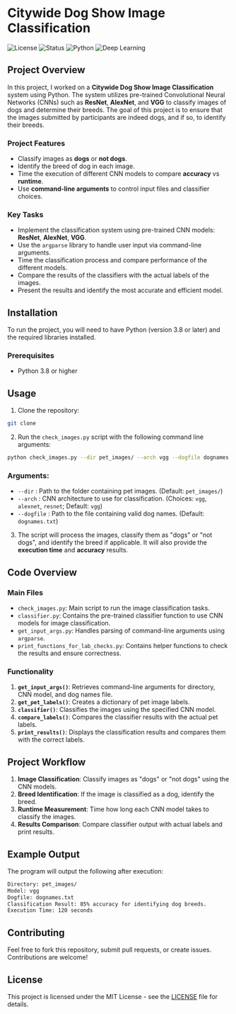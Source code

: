 # Citywide Dog Show Image Classification

![License](https://img.shields.io/github/license/yourusername/your-repository)
![Status](https://img.shields.io/badge/status-active-green)
![Python](https://img.shields.io/badge/python-3.8%2B-blue)
![Deep Learning](https://img.shields.io/badge/deep_learning-CNN%20%28ResNet%2C%20AlexNet%2C%20VGG%29-ff69b4)

## Project Overview

In this project, I worked on a **Citywide Dog Show Image Classification** system using Python. The system utilizes pre-trained Convolutional Neural Networks (CNNs) such as **ResNet**, **AlexNet**, and **VGG** to classify images of dogs and determine their breeds. The goal of this project is to ensure that the images submitted by participants are indeed dogs, and if so, to identify their breeds.

### Project Features

- Classify images as **dogs** or **not dogs**.
- Identify the breed of dog in each image.
- Time the execution of different CNN models to compare **accuracy** vs **runtime**.
- Use **command-line arguments** to control input files and classifier choices.

### Key Tasks

- Implement the classification system using pre-trained CNN models: **ResNet**, **AlexNet**, **VGG**.
- Use the `argparse` library to handle user input via command-line arguments.
- Time the classification process and compare performance of the different models.
- Compare the results of the classifiers with the actual labels of the images.
- Present the results and identify the most accurate and efficient model.

## Installation

To run the project, you will need to have Python (version 3.8 or later) and the required libraries installed.

### Prerequisites

- Python 3.8 or higher

## Usage

1. Clone the repository:

```bash
git clone 
```

2. Run the `check_images.py` script with the following command line arguments:

```bash
python check_images.py --dir pet_images/ --arch vgg --dogfile dognames.txt
```

### Arguments:

- `--dir` : Path to the folder containing pet images. (Default: `pet_images/`)
- `--arch` : CNN architecture to use for classification. (Choices: `vgg`, `alexnet`, `resnet`; Default: `vgg`)
- `--dogfile` : Path to the file containing valid dog names. (Default: `dognames.txt`)

3. The script will process the images, classify them as "dogs" or "not dogs", and identify the breed if applicable. It will also provide the **execution time** and **accuracy** results.

## Code Overview

### Main Files

- `check_images.py`: Main script to run the image classification tasks.
- `classifier.py`: Contains the pre-trained classifier function to use CNN models for image classification.
- `get_input_args.py`: Handles parsing of command-line arguments using `argparse`.
- `print_functions_for_lab_checks.py`: Contains helper functions to check the results and ensure correctness.

### Functionality

1. **`get_input_args()`**: Retrieves command-line arguments for directory, CNN model, and dog names file.
2. **`get_pet_labels()`**: Creates a dictionary of pet image labels.
3. **`classifier()`**: Classifies the images using the specified CNN model.
4. **`compare_labels()`**: Compares the classifier results with the actual pet labels.
5. **`print_results()`**: Displays the classification results and compares them with the correct labels.

## Project Workflow

1. **Image Classification**: Classify images as "dogs" or "not dogs" using the CNN models.
2. **Breed Identification**: If the image is classified as a dog, identify the breed.
3. **Runtime Measurement**: Time how long each CNN model takes to classify the images.
4. **Results Comparison**: Compare classifier output with actual labels and print results.

## Example Output

The program will output the following after execution:

```bash
Directory: pet_images/
Model: vgg
Dogfile: dognames.txt
Classification Result: 85% accuracy for identifying dog breeds.
Execution Time: 120 seconds
```

## Contributing

Feel free to fork this repository, submit pull requests, or create issues. Contributions are welcome!

## License

This project is licensed under the MIT License - see the [LICENSE](LICENSE) file for details.
